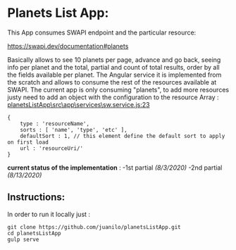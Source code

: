 # Planets List App:
This App consumes SWAPI endpoint and the particular resource: 

https://swapi.dev/documentation#planets

Basically allows to see 10 planets per page, advance and go back, seeing info per planet and the total, partial and count of total results, 
order by all the fields available per planet.
The Angular service it is implemented from the scratch and allows to consume the rest of the resources available at SWAPI. 
The current app is only consuming "planets", to add more resources justy need to add an object with the configuration to the resource Array :
[planetsListApp\src\app\services\sw.service.js:23](https://github.com/juanilo/planetsListApp/blob/master/src/app/services/sw.service.js#L23)

```
{
    type : 'resourceName',
    sorts : [ 'name', 'type', 'etc' ],
    defaultSort : 1, // this element define the default sort to apply on first load 
    url : 'resourceUri/'
}
```
__current status of the implementation__ : 
 -1st partial _(8/3/2020)_ 
 -2nd partial _(8/13/2020)_ 
 
## Instructions: 

In order to run it locally just : 

```
git clone https://github.com/juanilo/planetsListApp.git
cd planetsListApp
gulp serve
```
